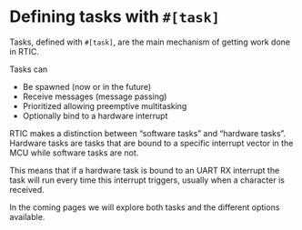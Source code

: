 # Defining tasks with `#[task]`

Tasks, defined with `#[task]`, are the main mechanism of getting work done in RTIC.

Tasks can

* Be spawned (now or in the future)
* Receive messages (message passing)
* Prioritized allowing preemptive multitasking
* Optionally bind to a hardware interrupt

RTIC makes a distinction between “software tasks” and “hardware tasks”.
Hardware tasks are tasks that are bound to a specific interrupt vector in the MCU while software tasks are not.

This means that if a hardware task is bound to an UART RX interrupt the task will run every
time this interrupt triggers, usually when a character is received.

In the coming pages we will explore both tasks and the different options available.
